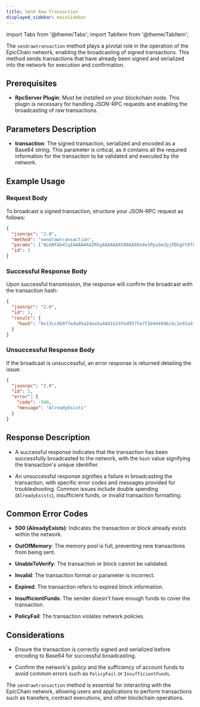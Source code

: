 ```yaml
---
title: Send Raw Transaction
displayed_sidebar: mainSidebar
---
```


import Tabs from '@theme/Tabs';
import TabItem from '@theme/TabItem';







The `sendrawtransaction` method plays a pivotal role in the operation of the EpicChain network, enabling the broadcasting of signed transactions. This method sends transactions that have already been signed and serialized into the network for execution and confirmation.

## Prerequisites

- **RpcServer Plugin**: Must be installed on your blockchain node. This plugin is necessary for handling JSON-RPC requests and enabling the broadcasting of raw transactions.

## Parameters Description

- **transaction**: The signed transaction, serialized and encoded as a Base64 string. This parameter is critical, as it contains all the required information for the transaction to be validated and executed by the network.

## Example Usage

### Request Body

To broadcast a signed transaction, structure your JSON-RPC request as follows:

```json
{
  "jsonrpc": "2.0",
  "method": "sendrawtransaction",
  "params": ["ALmNfAb4lqIAAAAAAAZREgAAAAAA8S8AAAEKo4e1Ppa3mJpjFDGgVt0fQKBC9gEAKQwFd29ybGQRwAwDcHV0DBR9rbALvBGpMrl7cXVBdSsPOC0EmUFifVtSAUIMQACXF48H1VRmI50ievPfC042rJgj7ZQ3Y4ff27abOpeclh+6KpsL6gWfZTAUyFOwdjkA7CWLM3HsovQeDQlI0oopDCEDzqPi+B8a+TUi0p7eTySh8L7erXKTOR0ziA9Uddl4eMkLQZVEDXg="],
  "id": 1
}
```

### Successful Response Body

Upon successful transmission, the response will confirm the broadcast with the transaction hash:

```json
{
  "jsonrpc": "2.0",
  "id": 1,
  "result": {
    "hash": "0x13ccdb9f7eda95a24aa5a4841b24fed957fe7f1b944996cbc2e92a4fa4f1fa73"
  }
}
```

### Unsuccessful Response Body

If the broadcast is unsuccessful, an error response is returned detailing the issue:

```json
{
  "jsonrpc": "2.0",
  "id": 1,
  "error": {
    "code": -500,
    "message": "AlreadyExists"
  }
}
```

## Response Description

- A successful response indicates that the transaction has been successfully broadcasted to the network, with the `hash` value signifying the transaction's unique identifier.
  
- An unsuccessful response signifies a failure in broadcasting the transaction, with specific error codes and messages provided for troubleshooting. Common issues include double spending (`AlreadyExists`), insufficient funds, or invalid transaction formatting.

## Common Error Codes

- **500 (AlreadyExists)**: Indicates the transaction or block already exists within the network.
  
- **OutOfMemory**: The memory pool is full, preventing new transactions from being sent.
  
- **UnableToVerify**: The transaction or block cannot be validated.
  
- **Invalid**: The transaction format or parameter is incorrect.
  
- **Expired**: The transaction refers to expired block information.
  
- **InsufficientFunds**: The sender doesn't have enough funds to cover the transaction.
  
- **PolicyFail**: The transaction violates network policies.

## Considerations

- Ensure the transaction is correctly signed and serialized before encoding to Base64 for successful broadcasting.
  
- Confirm the network's policy and the sufficiency of account funds to avoid common errors such as `PolicyFail` or `InsufficientFunds`.

The `sendrawtransaction` method is essential for interacting with the EpicChain network, allowing users and applications to perform transactions such as transfers, contract executions, and other blockchain operations.










<br/>